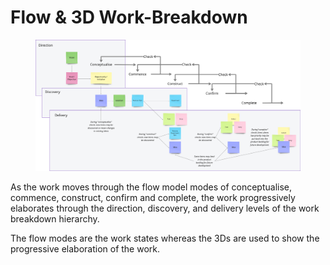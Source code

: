 # Flow & 3D Work-Breakdown

<figure><img src="../.gitbook/assets/image (65).png" alt=""><figcaption></figcaption></figure>

As the work moves through the flow model modes of conceptualise, commence, construct, confirm and complete, the work progressively elaborates through the direction, discovery, and delivery levels of the work breakdown hierarchy.&#x20;

The flow modes are the work states whereas the 3Ds are used to show the progressive elaboration of the work. &#x20;
